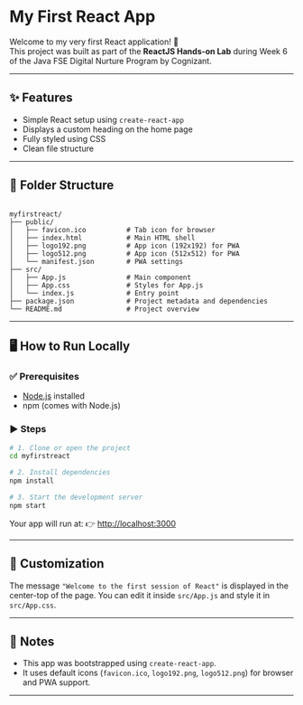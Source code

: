 
# My First React App

Welcome to my very first React application! 🚀  
This project was built as part of the **ReactJS Hands-on Lab** during Week 6 of the Java FSE Digital Nurture Program by Cognizant.

---

## ✨ Features

- Simple React setup using `create-react-app`
- Displays a custom heading on the home page
- Fully styled using CSS
- Clean file structure

---

## 📂 Folder Structure

```

myfirstreact/
├── public/
│   ├── favicon.ico          # Tab icon for browser
│   ├── index.html           # Main HTML shell
│   ├── logo192.png          # App icon (192x192) for PWA
│   ├── logo512.png          # App icon (512x512) for PWA
│   └── manifest.json        # PWA settings
├── src/
│   ├── App.js               # Main component
│   ├── App.css              # Styles for App.js
│   └── index.js             # Entry point
├── package.json             # Project metadata and dependencies
└── README.md                # Project overview

````

---

## 🖥️ How to Run Locally

### ✅ Prerequisites
- [Node.js](https://nodejs.org/) installed
- npm (comes with Node.js)

### ▶️ Steps

```bash
# 1. Clone or open the project
cd myfirstreact

# 2. Install dependencies
npm install

# 3. Start the development server
npm start
````

Your app will run at:
👉 [http://localhost:3000](http://localhost:3000)

---

## 🎨 Customization

The message `"Welcome to the first session of React"` is displayed in the center-top of the page.
You can edit it inside `src/App.js` and style it in `src/App.css`.

---

## 📌 Notes

* This app was bootstrapped using `create-react-app`.
* It uses default icons (`favicon.ico`, `logo192.png`, `logo512.png`) for browser and PWA support.

---
